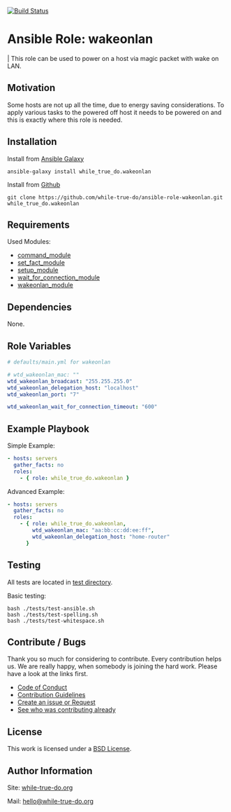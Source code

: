 [![Build Status](https://travis-ci.org/while-true-do/ansible-role-wakeonlan.svg?branch=master)](https://travis-ci.org/while-true-do/ansible-role-wakeonlan)

# Ansible Role: wakeonlan
| This role can be used to power on a host via magic packet with wake on LAN.

## Motivation

Some hosts are not up all the time, due to energy saving considerations.
To apply various tasks to the powered off host it needs to be powered on and this is
exactly where this role is needed.

## Installation

Install from [Ansible Galaxy](https://galaxy.ansible.com/while_true_do/wakeonlan)

```
ansible-galaxy install while_true_do.wakeonlan
```

Install from [Github](https://github.com/while-true-do/ansible-role-wakeonlan)

```
git clone https://github.com/while-true-do/ansible-role-wakeonlan.git while_true_do.wakeonlan
```

## Requirements

Used Modules:

-   [command_module](https://docs.ansible.com/ansible/latest/modules/command_module.html)
-   [set_fact_module](https://docs.ansible.com/ansible/latest/modules/set_fact_module.html)
-   [setup_module](https://docs.ansible.com/ansible/latest/modules/setup_module.html)
-   [wait_for_connection_module](https://docs.ansible.com/ansible/latest/modules/wait_for_connection_module.html)
-   [wakeonlan_module](https://docs.ansible.com/ansible/latest/modules/wakeonlan_module.html)

## Dependencies

None.

## Role Variables

```yaml
# defaults/main.yml for wakeonlan

# wtd_wakeonlan_mac: ""
wtd_wakeonlan_broadcast: "255.255.255.0"
wtd_wakeonlan_delegation_host: "localhost"
wtd_wakeonlan_port: "7"

wtd_wakeonlan_wait_for_connection_timeout: "600"
```

## Example Playbook

Simple Example:

```yaml
- hosts: servers
  gather_facts: no
  roles:
    - { role: while_true_do.wakeonlan }
```

Advanced Example:

```yaml
- hosts: servers
  gather_facts: no
  roles:
    - { role: while_true_do.wakeonlan,
        wtd_wakeonlan_mac: "aa:bb:cc:dd:ee:ff",
        wtd_wakeonlan_delegation_host: "home-router"
      }
```

## Testing

All tests are located in [test directory](./tests/).

Basic testing:

```
bash ./tests/test-ansible.sh
bash ./tests/test-spelling.sh
bash ./tests/test-whitespace.sh
```

## Contribute / Bugs

Thank you so much for considering to contribute. Every contribution helps us.
We are really happy, when somebody is joining the hard work. Please have a look
at the links first.

-   [Code of Conduct](./docs/CODE_OF_CONDUCT.md)
-   [Contribution Guidelines](./docs/CONTRIBUTING.md)
-   [Create an issue or Request](https://github.com/while-true-do/ansible-role-wakeonlan/issues)
-   [See who was contributing already](https://github.com/while-true-do/ansible-role-wakeonlan/graphs/contributors)

## License

This work is licensed under a [BSD License](https://opensource.org/licenses/BSD-3-Clause).

## Author Information

Site: [while-true-do.org](https://while-true-do.org)

Mail: [hello@while-true-do.org](mailto:hello@while-true-do.org)
